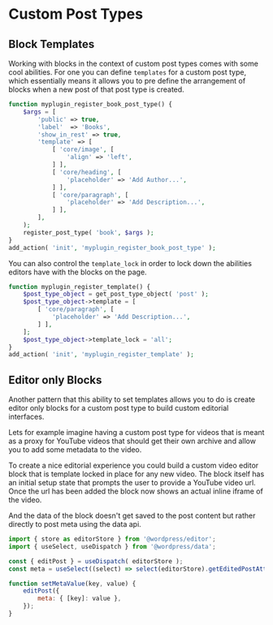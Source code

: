 # Custom Post Types

## Block Templates

Working with blocks in the context of custom post types comes with some cool abilities. For one you can define `templates` for a custom post type, which essentially means it allows you to pre define the arrangement of blocks when a new post of that post type is created.

```php
function myplugin_register_book_post_type() {
	$args = [
		'public' => true,
		'label'  => 'Books',
		'show_in_rest' => true,
		'template' => [
			[ 'core/image', [
				'align' => 'left',
			] ],
			[ 'core/heading', [
				'placeholder' => 'Add Author...',
			] ],
			[ 'core/paragraph', [
				'placeholder' => 'Add Description...',
			] ],
		],
	);
	register_post_type( 'book', $args );
}
add_action( 'init', 'myplugin_register_book_post_type' );
```

You can also control the `template_lock` in order to lock down the abilities editors have with the blocks on the page.

```php
function myplugin_register_template() {
	$post_type_object = get_post_type_object( 'post' );
	$post_type_object->template = [
		[ 'core/paragraph', [
			'placeholder' => 'Add Description...',
		] ],
	];
	$post_type_object->template_lock = 'all';
}
add_action( 'init', 'myplugin_register_template' );
```

## Editor only Blocks

Another pattern that this ability to set templates allows you to do is create editor only blocks for a custom post type to build custom editorial interfaces.

Lets for example imagine having a custom post type for videos that is meant as a proxy for YouTube videos that should get their own archive and allow you to add some metadata to the video.

To create a nice editorial experience you could build a custom video editor block that is template locked in place for any new video. The block itself has an initial setup state that prompts the user to provide a YouTube video url. Once the url has been added the block now shows an actual inline iframe of the video.

And the data of the block doesn't get saved to the post content but rather directly to post meta using the data api.

```js
import { store as editorStore } from '@wordpress/editor';
import { useSelect, useDispatch } from '@wordpress/data';

const { editPost } = useDispatch( editorStore );
const meta = useSelect((select) => select(editorStore).getEditedPostAttribute('meta'));

function setMetaValue(key, value) {
    editPost({
        meta: { [key]: value },
    });
}
```
